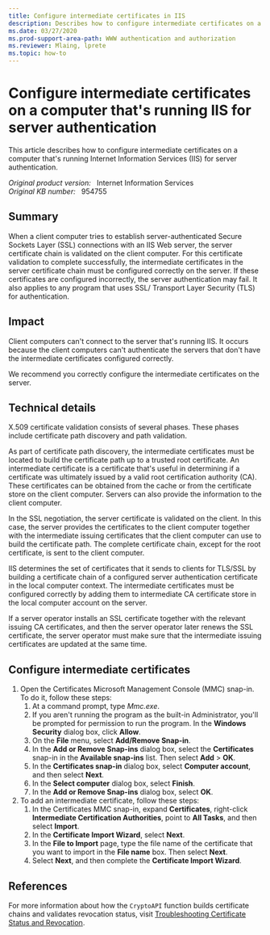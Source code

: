 ```yaml
---
title: Configure intermediate certificates in IIS
description: Describes how to configure intermediate certificates on a computer that is running Internet Information Services (IIS) for server authentication.
ms.date: 03/27/2020
ms.prod-support-area-path: WWW authentication and authorization
ms.reviewer: Mlaing, lprete
ms.topic: how-to
---
```

# Configure intermediate certificates on a computer that's running IIS for server authentication

This article describes how to configure intermediate certificates on a computer that's running Internet Information Services (IIS) for server authentication.

_Original product version:_ &nbsp; Internet Information Services  
_Original KB number:_ &nbsp; 954755

## Summary

When a client computer tries to establish server-authenticated Secure Sockets Layer (SSL) connections with an IIS Web server, the server certificate chain is validated on the client computer. For this certificate validation to complete successfully, the intermediate certificates in the server certificate chain must be configured correctly on the server. If these certificates are configured incorrectly, the server authentication may fail. It also applies to any program that uses SSL/ Transport Layer Security (TLS) for authentication.

## Impact

Client computers can't connect to the server that's running IIS. It occurs because the client computers can't authenticate the servers that don't have the intermediate certificates configured correctly.

We recommend you correctly configure the intermediate certificates on the server.

## Technical details

X.509 certificate validation consists of several phases. These phases include certificate path discovery and path validation.

As part of certificate path discovery, the intermediate certificates must be located to build the certificate path up to a trusted root certificate. An intermediate certificate is a certificate that's useful in determining if a certificate was ultimately issued by a valid root certification authority (CA). These certificates can be obtained from the cache or from the certificate store on the client computer. Servers can also provide the information to the client computer.

In the SSL negotiation, the server certificate is validated on the client. In this case, the server provides the certificates to the client computer together with the intermediate issuing certificates that the client computer can use to build the certificate path. The complete certificate chain, except for the root certificate, is sent to the client computer.

IIS determines the set of certificates that it sends to clients for TLS/SSL by building a certificate chain of a configured server authentication certificate in the local computer context. The intermediate certificates must be configured correctly by adding them to intermediate CA certificate store in the local computer account on the server.

If a server operator installs an SSL certificate together with the relevant issuing CA certificates, and then the server operator later renews the SSL certificate, the server operator must make sure that the intermediate issuing certificates are updated at the same time.

## Configure intermediate certificates

1. Open the Certificates Microsoft Management Console (MMC) snap-in. To do it, follow these steps:
    1. At a command prompt, type *Mmc.exe*.
    2. If you aren't running the program as the built-in Administrator, you'll be prompted for permission to run the program. In the **Windows Security** dialog box, click **Allow**.
    3. On the **File** menu, select **Add/Remove Snap-in**.
    4. In the **Add or Remove Snap-ins** dialog box, select the **Certificates** snap-in in the **Available snap-ins** list. Then select **Add** > **OK**.
    5. In the **Certificates snap-in** dialog box, select **Computer account**, and then select **Next**.
    6. In the **Select computer** dialog box, select **Finish**.
    7. In the **Add or Remove Snap-ins** dialog box, select **OK**.
2. To add an intermediate certificate, follow these steps:
    1. In the Certificates MMC snap-in, expand **Certificates**, right-click **Intermediate Certification Authorities**, point to **All Tasks**, and then select **Import**.
    2. In the **Certificate Import Wizard**, select **Next**.
    3. In the **File to Import** page, type the file name of the certificate that you want to import in the **File name** box. Then select **Next**.
    4. Select **Next**, and then complete the **Certificate Import Wizard**.

## References

For more information about how the `CryptoAPI` function builds certificate chains and validates revocation status, visit [Troubleshooting Certificate Status and Revocation](/previous-versions/tn-archive/cc700843(v=technet.10)).
